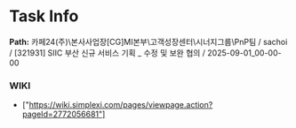# Task Info

**Path:** 카페24(주)\본사사업장\[CG]MI본부\고객성장센터\시너지그룹\PnP팀 / sachoi / [321931] SIIC 부산 신규 서비스 기획 _ 수정 및 보완 협의 / 2025-09-01_00-00-00

### WIKI
- ["https://wiki.simplexi.com/pages/viewpage.action?pageId=2772056681"]

